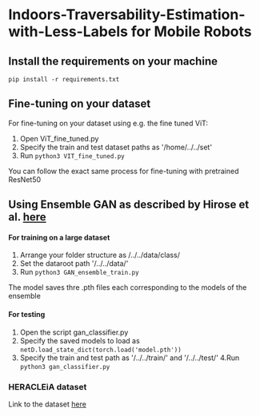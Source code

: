 # Indoors-Traversability-Estimation-with-Less-Labels for Mobile Robots


## Install the requirements on your machine 

`pip install -r requirements.txt`



## Fine-tuning on your dataset 


For fine-tuning on your dataset using e.g. the fine tuned ViT:
1. Open ViT_fine_tuned.py
2. Specify the train and test dataset paths as '/home/../../set'
3. Run `python3 VIT_fine_tuned.py`

You can follow the exact same process for fine-tuning with pretrained ResNet50

## Using Ensemble GAN as described by Hirose et al. [here](https://ieeexplore.ieee.org/stamp/stamp.jsp?arnumber=8594031)

#### For training on a large dataset
1. Arrange your folder structure as /../../data/class/
2. Set the dataroot path '/../../data/' 
3. Run `python3 GAN_ensemble_train.py`


The model saves thre .pth files each corresponding to the models of the ensemble

#### For testing

1. Open the script gan_classifier.py
2. Specify the saved models to load as `netD.load_state_dict(torch.load('model.pth'))`
3. Specify the train and test path as '/../../train/' and '/../../test/' 
4.Run `python3 gan_classifier.py`

### HERACLEiA dataset

Link to the dataset [here](https://drive.google.com/file/d/1W2kK7GgNg8mCvbms-SRUnWsQ3FSVoDbu/view?usp=sharing)
